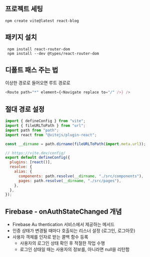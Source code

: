 ## 프로젝트 세팅

```
npm create vite@latest react-blog
```

## 패키지 설치

```
 npm install react-router-dom
 npm install --dev @types/react-router-dom
```

## 디폴트 패스 주는 법

이상한 경로로 들어오면 루트 경로로

```javascript
<Route path="*" element={<Navigate replace to="/" />} />
```

## 절대 경로 설정

```javascript
import { defineConfig } from "vite";
import { fileURLToPath } from "url";
import path from "path";
import react from "@vitejs/plugin-react";

const __dirname = path.dirname(fileURLToPath(import.meta.url));

// https://vite.dev/config/
export default defineConfig({
  plugins: [react()],
  resolve: {
    alias: {
      components: path.resolve(__dirname, "./src/components"),
      pages: path.resolve(__dirname, "./src/pages"),
    },
  },
});
```

## Firebase - onAuthStateChanged 개념

- Firebase Au thentication 서비스에서 제공하는 메서드
- 인증 상태가 변경될 때마다 호출되는 리스너 설정 (로그인, 로그아웃)
- 사용자 객체를 인자로 받는 콜백 함수 등록
  - 사용자의 로그인 상태 확인 후 적절한 작업 수행
  - 로그인 상태일 때는 사용자의 정보를, 아니라면 null을 리턴함
